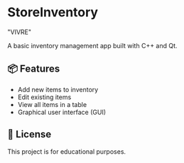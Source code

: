 # StoreInventory
"VIVRE"

A basic inventory management app built with C++ and Qt.

## 📦 Features
- Add new items to inventory
- Edit existing items
- View all items in a table
- Graphical user interface (GUI)

## 📝 License
This project is for educational purposes.
